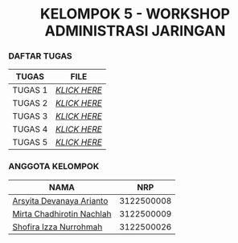 <h1 align="center"> KELOMPOK 5 - WORKSHOP ADMINISTRASI JARINGAN </h1>

### DAFTAR TUGAS 
| TUGAS | FILE |
| ------| -----|
| TUGAS 1 |  _[KLICK HERE](https://github.com/Arsyitadevanaya/administrasi_jaringan_kelompok5/tree/main/Tugas_1)_ |
| TUGAS 2 |  _[KLICK HERE](https://github.com/Arsyitadevanaya/administrasi_jaringan_kelompok5/tree/main/Tugas_2)_ |
| TUGAS 3 |  _[KLICK HERE](https://github.com/Arsyitadevanaya/administrasi_jaringan_kelompok5/tree/main/Tugas_3)_ |
| TUGAS 4 |  _[KLICK HERE](https://github.com/Arsyitadevanaya/administrasi_jaringan_kelompok5/tree/main/Tugas_4)_ |
| TUGAS 5 |  _[KLICK HERE](https://github.com/Arsyitadevanaya/administrasi_jaringan_kelompok5/tree/main/Tugas_5)_ |



### ANGGOTA KELOMPOK
| NAMA                          | NRP       |
| ----------------------------- | --------- |
| [Arsyita Devanaya Arianto](http://github.com/Arsyitadevanaya)         | 3122500008 |
| [Mirta Chadhirotin Nachlah](http://github.com/mirtacn) | 3122500009 |
| [Shofira Izza Nurrohmah](http://github.com/shofiraya)  | 3122500026 |